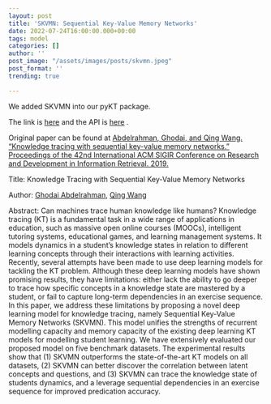 ```yaml
---
layout: post
title: 'SKVMN: Sequential Key-Value Memory Networks'
date: 2022-07-24T16:00:00.000+00:00
tags: model
categories: []
author: ''
post_image: "/assets/images/posts/skvmn.jpeg"
post_format: ''
trending: true

---
```

We added SKVMN into our pyKT package.

The link is [here](https://pykt-toolkit.readthedocs.io/en/latest/models.html#skvmn) and the API is [here](https://pykt-toolkit.readthedocs.io/en/latest/pykt.models.html#module-pykt.models.skvmn) .

Original paper can be found at [Abdelrahman, Ghodai, and Qing Wang. “Knowledge tracing with sequential key-value memory networks.” Proceedings of the 42nd International ACM SIGIR Conference on Research and Development in Information Retrieval. 2019.](https://arxiv.org/pdf/1910.13197.pdf)

Title: Knowledge Tracing with Sequential Key-Value Memory Networks

Author: [Ghodai Abdelrahman](https://dl.acm.org/profile/99659451532), [Qing Wang](https://dl.acm.org/profile/81324494585)

Abstract: Can machines trace human knowledge like humans? Knowledge tracing (KT) is a fundamental task in a wide range of applications in education, such as massive open online courses (MOOCs), intelligent tutoring systems, educational games, and learning management systems. It models dynamics in a student’s knowledge states in relation to different learning concepts through their interactions with learning activities. Recently, several attempts have been made to use deep learning models for tackling the KT problem. Although these deep learning models have shown promising results, they have limitations: either lack the ability to go deeper to trace how specific concepts in a knowledge state are mastered by a student, or fail to capture long-term dependencies in an exercise sequence. In this paper, we address these limitations by proposing a novel deep learning model for knowledge tracing, namely Sequential Key-Value Memory Networks (SKVMN). This model unifies the strengths of recurrent modelling capacity and memory capacity of the existing deep learning KT models for modelling student learning. We have extensively evaluated our proposed model on five benchmark datasets. The experimental results show that (1) SKVMN outperforms the state-of-the-art KT models on all datasets, (2) SKVMN can better discover the correlation between latent concepts and questions, and (3) SKVMN can trace the knowledge state of students dynamics, and a leverage sequential dependencies in an exercise sequence for improved predication accuracy.